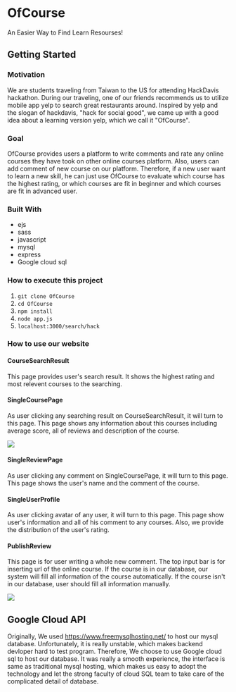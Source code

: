 # OfCourse
An Easier Way to Find Learn Resourses!

## Getting Started
### Motivation
We are students traveling from Taiwan to the US for attending HackDavis hackathon. During our traveling, one of our friends recommends us to utilize mobile app yelp to search great restaurants around. Inspired by yelp and the slogan of hackdavis, "hack for social good", we came up with a good idea about a learning version yelp, which we call it "OfCourse".

### Goal
OfCourse provides users a platform to write comments and rate any online courses they have took on other online courses platform. Also, users can add comment of new course on our platform. Therefore, if a new user want to learn a new skill, he can just use OfCourse to evaluate which course has the highest rating, or which courses are fit in beginner and which courses are fit in advanced user. 

### Built With
* ejs
* sass
* javascript
* mysql
* express
* Google cloud sql

### How to execute this project
1. ```git clone OfCourse```
2. ```cd OfCourse```
3. ```npm install ```
4. ```node app.js```
5. ```localhost:3000/search/hack```

### How to use our website

#### CourseSearchResult
This page provides user's search result. It shows the highest rating and most relevent courses to the searching. 

#### SingleCoursePage
As user clicking any searching result on CourseSearchResult, it will turn to this page. This page shows any information about this courses including average score, all of reviews and description of the course.

![](https://i.imgur.com/yZfdLqO.png)


#### SingleReviewPage
As user clicking any comment on SingleCoursePage, it will turn to this page. This page shows the user's name and the comment of the course.

#### SingleUserProfile
As user clicking avatar of any user, it will turn to this page. This page show user's information and all of his comment to any courses. Also, we provide the distribution of the user's rating.

#### PublishReview
This page is for user writing a whole new comment. The top input bar is for inserting url of the online course. If the course is in our database, our system will fill all information of the course automatically. If the course isn't in our database, user should fill all information manually. 


![](https://i.imgur.com/WOavMw9.png)


## Google Cloud API
Originally, We used https://www.freemysqlhosting.net/ to host our mysql database. Unfortunately, it is really unstable, which makes backend devloper hard to test program. Therefore, We choose to use Google cloud sql to host our database. It was really a smooth experience, the interface is same as traditional mysql hosting, which makes us easy to adopt the technology and let the strong faculty of cloud SQL team to take care of the complicated detail of database.
